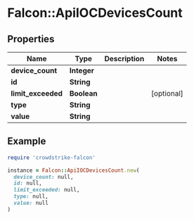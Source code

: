 # Falcon::ApiIOCDevicesCount

## Properties

| Name | Type | Description | Notes |
| ---- | ---- | ----------- | ----- |
| **device_count** | **Integer** |  |  |
| **id** | **String** |  |  |
| **limit_exceeded** | **Boolean** |  | [optional] |
| **type** | **String** |  |  |
| **value** | **String** |  |  |

## Example

```ruby
require 'crowdstrike-falcon'

instance = Falcon::ApiIOCDevicesCount.new(
  device_count: null,
  id: null,
  limit_exceeded: null,
  type: null,
  value: null
)
```

